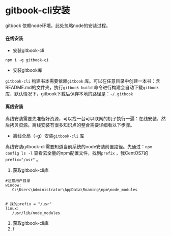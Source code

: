 # gitbook-cli安装

gitbook 依赖node环境。此处忽略node的安装过程。

#### 在线安装

* 安装gitbook-cli

```
npm i -g gitbook-ci
```

* 安装gitbook库

`gitbook-cli` 构建书本需要依赖`gitbook` 库。可以在任意目录中创建一本书：含README.md的文件夹，执行`gitbook build` 命令进行构建会自动下载`gitbook` 库，默认情况下，gitbook下载后保存本地的路径是：`~/.gitbook`

#### 离线安装

离线安装需要先准备好资源，可以找一台可以联网的机子执行一遍：在线安装，然后拷贝资源。离线安装有很多知识点的整合需要详细看以下步骤。

* 离线全局（-g）安装`gitbook-cli` 库  

离线安装gitbook-cli需要知道当前系统的node安装前置路径。先通过：`npm config ls -l` 查看去全量的npm配置文件，找到`prefix` ，我CentOS7的`prefix="/usr"` 。

1. 获取gitbook-cli库

```
#注意用户目录
window:
   C:\Users\Administrator\AppData\Roaming\npm\node_modules


# 我的prefix = "/usr"
linux:
   /usr/lib/node_modules
```

1. 获取gitbook-cli库
2. f



